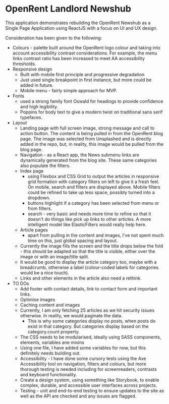 # OpenRent Landlord Newshub

This application demonstrates rebuilding the OpenRent Newshub as a Single Page Application using ReactJS with a focus on UI and UX design.

Consideration has been given to the following:
* Colours - palette built around the OpenRent logo colour and taking into account accessibility contrast considerations. For example, the menu links contrast ratio has been increased to meet AA accessibility thresholds.
* Responsive design
  * Built with mobile first principle and progressive degradation
  * Just used single breakpoint in first instance, but more could be added in future.
  * Mobile menu - fairly simple approach for MVP.
* Fonts
	* used a strong family font Oswald for headings to provide confidence and high legibility.
	* Poppins for body text to give a modern twist on traditional sans serif typefaces.
* Layout
	* Landing page with full screen image, strong message and call to action button. The content is being pulled in from the OpenRent blog page. The image was selected from Unsplashed and is directly added in the repo, but, in reality, this image would be pulled from the blog page.
	* Navigation - as a React app, the News submenu links are dynamically generated from the blog site. These same categories also populate the filters.
	* Index page
	  * using Flexbox and CSS Grid to output the articles in responsive grid formation with category filters on left to give it a fresh feel. On mobile, search and filters are displayed above. Mobile filters could be refined to take up less space, possibly turned into a dropdown.
	  * buttons highlight if a category has been selected from menu or from filters.
	  * search - very basic and needs more time to refine so that it doesn't do things like pick up links to other articles. A more intelligent model like ElasticFilters would really help here.
  * Article pages
  	  * apart from pulling in the content and images, I've not spent much time on this, just global spacing and layout.
   * Currently the image fills the screen and the title drops below the fold - this should be adapted so that the title is visible, either over the image or with an image/title split.
   * It would be good to display the article category too, maybe with a breadcrumb, otherwise a label (colour-coded labels for categories would be a nice touch).
   * Links and other elements in the article also need a rethink.
* TO DOs
  * Add footer with contact details, link to contact form and important links.
  * Optimise images
  * Caching content and images
  * Currently, I am only fetching 25 articles as we hit security issues otherwise. In reality, we would paginate the data.
	* This is why some categories display no posts, when posts do exist in that category. But categories display based on the category.count property.
  * The CSS needs to be modularised, ideally using SASS components, elements, variables ane mixins
  * Using one file, I have added some variables for now, but this definitely needs building out.
  * Accessibility - I have done some cursory tests using the Axe Accessibility tool on navigation, filters and colours, but more thorough testing is needed including for screenreaders, contrasts and keyboard functionality.
  * Create a design system, using something like Storybook, to enable complex, durable, and accessible user interfaces across projects.
  * Testing - unit and end-to-end testing to ensure updates to the site as well as the API are checked and any issues are flagged.


